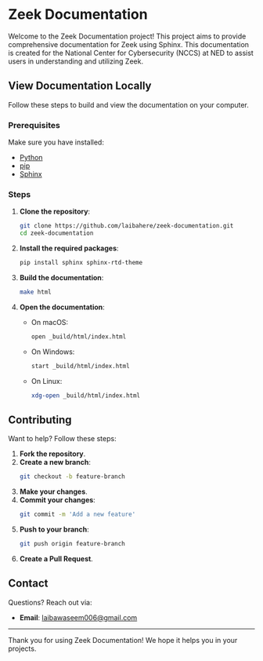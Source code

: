 # Zeek Documentation

Welcome to the Zeek Documentation project! This project aims to provide comprehensive documentation for Zeek using Sphinx. This documentation is created for the National Center for Cybersecurity (NCCS) at NED to assist users in understanding and utilizing Zeek.

## View Documentation Locally

Follow these steps to build and view the documentation on your computer.

### Prerequisites

Make sure you have installed:

- [Python](https://www.python.org/downloads/)
- [pip](https://pip.pypa.io/en/stable/installation/)
- [Sphinx](https://www.sphinx-doc.org/en/master/usage/installation.html)

### Steps

1. **Clone the repository**:
    ```bash
    git clone https://github.com/laibahere/zeek-documentation.git
    cd zeek-documentation
    ```

2. **Install the required packages**:
    ```bash
    pip install sphinx sphinx-rtd-theme
    ```

3. **Build the documentation**:
    ```bash
    make html
    ```

4. **Open the documentation**:
    - On macOS:
        ```bash
        open _build/html/index.html
        ```
    - On Windows:
        ```bash
        start _build/html/index.html
        ```
    - On Linux:
        ```bash
        xdg-open _build/html/index.html
        ```

## Contributing

Want to help? Follow these steps:

1. **Fork the repository**.
2. **Create a new branch**:
    ```bash
    git checkout -b feature-branch
    ```
3. **Make your changes**.
4. **Commit your changes**:
    ```bash
    git commit -m 'Add a new feature'
    ```
5. **Push to your branch**:
    ```bash
    git push origin feature-branch
    ```
6. **Create a Pull Request**.

## Contact

Questions? Reach out via:

- **Email**: laibawaseem006@gmail.com

---

Thank you for using Zeek Documentation! We hope it helps you in your projects.
```
